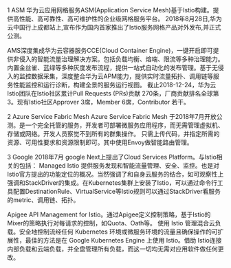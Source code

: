 
1	ASM
华为云应用网格服务ASM(Application Service Mesh)基于Istio构建。提供高性能、高可靠性、高可维护性的企业级网格服务平台。
2018年8月28日,华为云中国行上成都站上,宣布作为国内首家推出了Istio服务网格产品对外发布,并正式公测。

AMS深度集成华为云容器服务CCE(Cloud Container Engine)，一键开启即可提供非侵入的智能流量治理解决方案。包括负载均衡、熔端、限流等多种治理能力。内置金丝雀、蓝绿等多种灰度发布流程，提供一站式自动化的发布管理。基于无侵入的监控数据采集，深度整合华为云APM能力，提供实时流量拓扑、调用链等服务性能监控和运行诊断，构建全景的服务运行视图。
截止2018-12-24，华为云Istio团队在Istio社区累计Pull Requests (PRs)贡献 270条，厂商贡献排名全球第3。现有Istio社区Approver 3席，Member 6席，Contributor 若干。


2	Azure Service Fabric Mesh 
Azure Service Fabric Mesh 于2018年7月开放公测。是一个完全托管的服务，开发者可部署微服务应用程序，而无需管理虚拟机、存储或网络。开发人员察觉不到所有的群集操作。 只需上传代码，并指定所需的资源、可用性要求和资源限制即可。其中使用Envoy做智能路由管理。

3	Google
2018年7月 google Next上提出了Cloud Services Platform。与Istio相关的包括：
Managed Istio 提供服务发现和智能流量管理、安全、监控。也是对Istio官方提出的功能定位的概况。当然强调了和自身云服务的结合，如可观察性上强调和StackDriver的集成。在Kubernetes集群上安装了Istio，可以通过命令行工具配置DestinationRule、VirtualService等Istio规则可以通过StackDriver看服务的metric、调用链、拓扑。

Apigee API Management for Istio。通过Apigee定义控制策略，基于Istio的Mixer的策略执行对每请求的控制，如Quota、Oath等。
使用 Istio 管理混合云负载。安全地控制流经任何 Kubernetes 环境或微服务环境的流量且确保操作的可扩展性，最佳的方法是在 Google Kubernetes Engine 上使用 Istio。借助 Istio连接内部负载和云端负载，并全盘管理所有负载，而这一切均无需对应用软件做任何更改。
